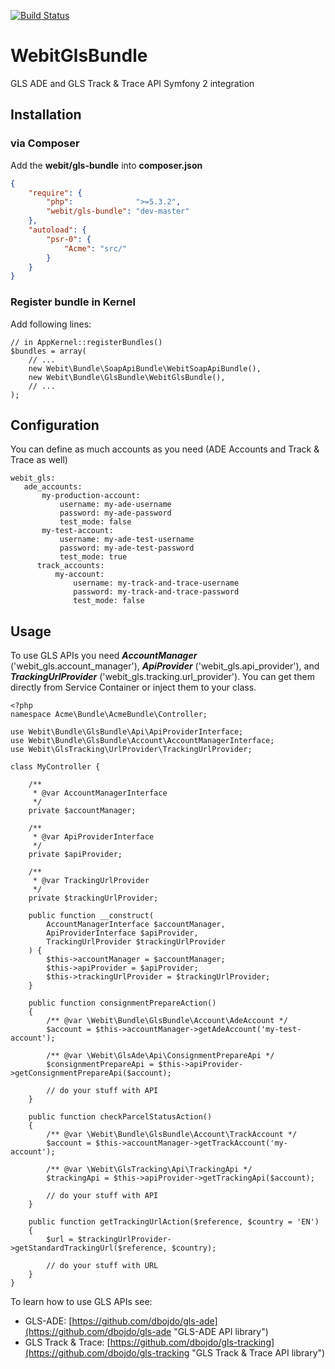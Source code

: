[![Build Status](https://api.travis-ci.org/dbojdo/gls-bundle.png?branch=master)](https://travis-ci.org/dbojdo/gls-bundle)

# WebitGlsBundle

GLS ADE and GLS Track &amp; Trace API Symfony 2 integration

## Installation
### via Composer

Add the **webit/gls-bundle** into **composer.json**

```json
{
    "require": {
        "php":              ">=5.3.2",
        "webit/gls-bundle": "dev-master"
    },
    "autoload": {
        "psr-0": {
            "Acme": "src/"
        }
    }
}
```

### Register bundle in Kernel
Add following lines:

```
// in AppKernel::registerBundles()
$bundles = array(
    // ...
    new Webit\Bundle\SoapApiBundle\WebitSoapApiBundle(),
    new Webit\Bundle\GlsBundle\WebitGlsBundle(),
    // ...
);
```

## Configuration
You can define as much accounts as you need (ADE Accounts and Track & Trace as well)

```
webit_gls:
   ade_accounts:
       my-production-account:
           username: my-ade-username
           password: my-ade-password
           test_mode: false
       my-test-account:
           username: my-ade-test-username
           password: my-ade-test-password
           test_mode: true
      track_accounts:
          my-account:
              username: my-track-and-trace-username
              password: my-track-and-trace-password
              test_mode: false
```

## Usage
To use GLS APIs you need ***AccountManager*** ('webit_gls.account_manager'), ***ApiProvider*** ('webit_gls.api_provider'),
and ***TrackingUrlProvider*** ('webit_gls.tracking.url_provider').
You can get them directly from Service Container or inject them to your class.

```
<?php
namespace Acme\Bundle\AcmeBundle\Controller;
 
use Webit\Bundle\GlsBundle\Api\ApiProviderInterface;
use Webit\Bundle\GlsBundle\Account\AccountManagerInterface;
use Webit\GlsTracking\UrlProvider\TrackingUrlProvider;

class MyController {
 
    /**
     * @var AccountManagerInterface
     */
    private $accountManager;
    
    /**
     * @var ApiProviderInterface
     */
    private $apiProvider;

    /**
     * @var TrackingUrlProvider
     */
    private $trackingUrlProvider;

    public function __construct(
        AccountManagerInterface $accountManager,
        ApiProviderInterface $apiProvider,
        TrackingUrlProvider $trackingUrlProvider
    ) {
        $this->accountManager = $accountManager;
        $this->apiProvider = $apiProvider;
        $this->trackingUrlProvider = $trackingUrlProvider;
    }
    
    public function consignmentPrepareAction()
    {
        /** @var \Webit\Bundle\GlsBundle\Account\AdeAccount */
        $account = $this->accountManager->getAdeAccount('my-test-account');
        
        /** @var \Webit\GlsAde\Api\ConsignmentPrepareApi */
        $consignmentPrepareApi = $this->apiProvider->getConsignmentPrepareApi($account);
        
        // do your stuff with API
    }
    
    public function checkParcelStatusAction()
    {
        /** @var \Webit\Bundle\GlsBundle\Account\TrackAccount */
        $account = $this->accountManager->getTrackAccount('my-account');
            
        /** @var \Webit\GlsTracking\Api\TrackingApi */
        $trackingApi = $this->apiProvider->getTrackingApi($account);
            
        // do your stuff with API
    }

    public function getTrackingUrlAction($reference, $country = 'EN')
    {
        $url = $trackingUrlProvider->getStandardTrackingUrl($reference, $country);

        // do your stuff with URL
    }
}
```
 
To learn how to use GLS APIs see:
*   GLS-ADE: [https://github.com/dbojdo/gls-ade](https://github.com/dbojdo/gls-ade "GLS-ADE API library")
*   GLS Track & Trace: [https://github.com/dbojdo/gls-tracking](https://github.com/dbojdo/gls-tracking "GLS Track & Trace API library")
 
